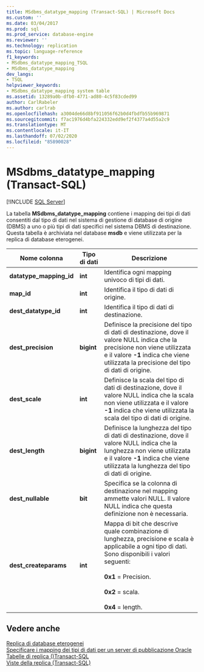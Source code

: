 ```yaml
---
title: MSdbms_datatype_mapping (Transact-SQL) | Microsoft Docs
ms.custom: ''
ms.date: 03/04/2017
ms.prod: sql
ms.prod_service: database-engine
ms.reviewer: ''
ms.technology: replication
ms.topic: language-reference
f1_keywords:
- MSdbms_datatype_mapping_TSQL
- MSdbms_datatype_mapping
dev_langs:
- TSQL
helpviewer_keywords:
- MSdbms_datatype_mapping system table
ms.assetid: 13289a0b-dfb0-4771-ad80-4c5f83cded99
author: CarlRabeler
ms.author: carlrab
ms.openlocfilehash: a3004de66d8bf911056f62b0d4fbdfb55b969871
ms.sourcegitcommit: f7ac1976d4bfa224332edd9ef2f4377a4d55a2c9
ms.translationtype: MT
ms.contentlocale: it-IT
ms.lasthandoff: 07/02/2020
ms.locfileid: "85890028"
---
```

# <a name="msdbms_datatype_mapping-transact-sql"></a>MSdbms_datatype_mapping (Transact-SQL)
[!INCLUDE [SQL Server](../../includes/applies-to-version/sqlserver.md)]

  La tabella **MSdbms_datatype_mapping** contiene i mapping dei tipi di dati consentiti dal tipo di dati nel sistema di gestione di database di origine (DBMS) a uno o più tipi di dati specifici nel sistema DBMS di destinazione. Questa tabella è archiviata nel database **msdb** e viene utilizzata per la replica di database eterogenei.  
  
|Nome colonna|Tipo di dati|Descrizione|  
|-----------------|---------------|-----------------|  
|**datatype_mapping_id**|**int**|Identifica ogni mapping univoco di tipi di dati.|  
|**map_id**|**int**|Identifica il tipo di dati di origine.|  
|**dest_datatype_id**|**int**|Identifica il tipo di dati di destinazione.|  
|**dest_precision**|**bigint**|Definisce la precisione del tipo di dati di destinazione, dove il valore NULL indica che la precisione non viene utilizzata e il valore **-1** indica che viene utilizzata la precisione del tipo di dati di origine.|  
|**dest_scale**|**int**|Definisce la scala del tipo di dati di destinazione, dove il valore NULL indica che la scala non viene utilizzata e il valore **-1** indica che viene utilizzata la scala del tipo di dati di origine.|  
|**dest_length**|**bigint**|Definisce la lunghezza del tipo di dati di destinazione, dove il valore NULL indica che la lunghezza non viene utilizzata e il valore **-1** indica che viene utilizzata la lunghezza del tipo di dati di origine.|  
|**dest_nullable**|**bit**|Specifica se la colonna di destinazione nel mapping ammette valori NULL. Il valore NULL indica che questa definizione non è necessaria.|  
|**dest_createparams**|**int**|Mappa di bit che descrive quale combinazione di lunghezza, precisione e scala è applicabile a ogni tipo di dati. Sono disponibili i valori seguenti:<br /><br /> **0x1** = Precision.<br /><br /> **0x2** = scala.<br /><br /> **0x4** = length.|  
  
## <a name="see-also"></a>Vedere anche  
 [Replica di database eterogenei](../../relational-databases/replication/non-sql/heterogeneous-database-replication.md)   
 [Specificare i mapping dei tipi di dati per un server di pubblicazione Oracle](../../relational-databases/replication/publish/specify-data-type-mappings-for-an-oracle-publisher.md)   
 [Tabelle di replica &#40;&#41;Transact-SQL](../../relational-databases/system-tables/replication-tables-transact-sql.md)   
 [Viste della replica &#40;Transact-SQL&#41;](../../relational-databases/system-views/replication-views-transact-sql.md)  
  
  
